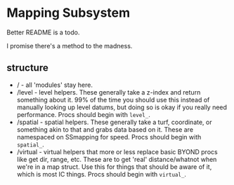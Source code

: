 # Mapping Subsystem

Better README is a todo.

I promise there's a method to the madness.

## structure

* / - all 'modules' stay here.
* /level - level helpers. These generally take a z-index and return something about it. 99% of the time you should use this instead of manually looking up level datums, but doing so is okay if you really need performance. Procs should begin with `level_`.
* /spatial - spatial helpers. These generally take a turf, coordinate, or something akin to that and grabs data based on it. These are namespaced on SSmapping for speed. Procs should begin with `spatial_`.
* /virtual - virtual helpers that more or less replace basic BYOND procs like get dir, range, etc. These are to get 'real' distance/whatnot when we're in a map struct. Use this for things that should be aware of it, which is most IC things. Procs should begin with `virtual_`.
